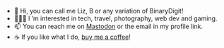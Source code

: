 - 👋 Hi, you can call me Liz, B or any variation of BinaryDigit!
- 👩🏽‍💻 I ’m interested in tech, travel, photography, web dev and gaming.
- 📫 You can reach me on [Mastodon](https://mstdn.games/@BinaryDigit) or the email in my profile link.
- ☕ If you like what I do, [buy me a coffee](https://ko-fi.com/binarydigit)! 
